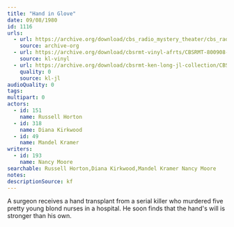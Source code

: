 ```yaml
---
title: "Hand in Glove"
date: 09/08/1980
id: 1116
urls: 
  - url: https://archive.org/download/cbs_radio_mystery_theater/cbs_radio_mystery_theater-1101-1150.zip/cbs_radio_mystery_theater-1101-1150%2Fcbsrmt_1116_hand_in_glove.mp3
    source: archive-org
  - url: https://archive.org/download/cbsrmt-vinyl-afrts/CBSRMT-800908-1116-Hand-in-Glove_afrts.mp3
    source: kl-vinyl
  - url: https://archive.org/download/cbsrmt-ken-long-jl-collection/CBSRMT - 800908 1116 Hand In Glove_jl.mp3
    quality: 0
    source: kl-jl
audioQuality: 0
tags: 
multipart: 0
actors:  
  - id: 151
    name: Russell Horton  
  - id: 318
    name: Diana Kirkwood  
  - id: 49
    name: Mandel Kramer
writers:  
  - id: 193
    name: Nancy Moore
searchable: Russell Horton,Diana Kirkwood,Mandel Kramer Nancy Moore
notes: 
descriptionSource: kf
---
```

A surgeon receives a hand transplant from a serial killer who murdered five pretty young blond nurses in a hospital. He soon finds that the hand's will is stronger than his own.